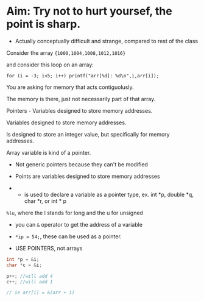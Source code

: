 # Aim: Try not to hurt yoursef, the point is sharp.

* Actually conceptually difficult and strange, compared to rest of the class

Consider the array `{1000,1004,1008,1012,1016}`

and consider this loop on an array:

`for (i = -3; i<5; i++) printf("arr[%d]: %d\n",i,arr[i]);`

You are asking for memory that acts contiguolusly.


The memory is there, just not necessarily part of that array.

Pointers - Variables designed to store memory addresses.

Variables designed to store memory addresses.

Is designed to store an integer value, but specifically for memory addresses. 

Array variable is kind of a pointer.

* Not generic pointers because they can't be modified

* Points are variables designed to store memory addresses

* * is used to declare a variable as a pointer type, ex. int *p, double *q, char *r, or int * p

`%lu`, where the l stands for long and the u for unsigned

* you can `&` operator to get the address of a variable

* `*ip = 54;`, these can be used as a pointer.

* USE POINTERS, not arrays

```C
int *p = &i;
char *c = &i;

p++; //will add 4
c++; //will add 1

// ie arr[i] = &(arr + i)
